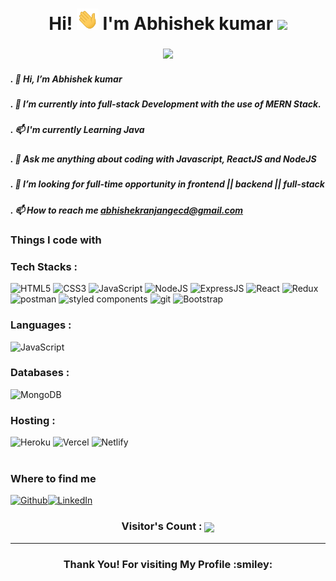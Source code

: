 <h1 align="center"> Hi! <img src="https://raw.githubusercontent.com/ABSphreak/ABSphreak/master/gifs/Hi.gif" width="35"/> I'm Abhishek kumar <img src="https://emojis.slackmojis.com/emojis/images/1531849430/4246/blob-sunglasses.gif?1531849430" width="30"/></h1>

<h3 align="center"> <img src="https://readme-typing-svg.herokuapp.com?color=007FFF&lines=Full+Stack+Developer+%3A)" /> </h3>

<!-- <h3><i>A Passionate & Enthusiastic Full-Stack Web Developer</i></h3> -->
<!-- <p>From Starting Learning Machine Design  to the running sets of logics in the javascript Engine,The journey of learning has been great. I am fascinating about how a chunks of code can do magics. I am more excited to be a part of those revolutionary ideas that will gonna  impact the billions of lives,That's why I joined coding bootcamp to accelerate my gears of intense learning desires in the Full Stack Web Development. </p> -->

##### . 👋 Hi, I’m Abhishek kumar
##### . 🌱 I’m currently into full-stack Development with the use of MERN Stack.
##### . 📫 I'm currently Learning Java
##### . 🌱 Ask me anything about coding with Javascript, ReactJS and NodeJS
##### . 💞️ I’m looking for full-time opportunity in frontend || backend || full-stack
##### . 📫 How to reach me abhishekranjangecd@gmail.com

<h3>Things I code with</h3>
<h3 align="left">Tech Stacks :</h3>
<div align="left">
<img alt="HTML5" src="https://img.shields.io/badge/html5-%23E34F26.svg?style=for-the-badge&logo=html5&logoColor=white"/>
<img alt="CSS3" src="https://img.shields.io/badge/css3-%231572B6.svg?style=for-the-badge&logo=css3&logoColor=white"/> 
<img alt="JavaScript" src="https://img.shields.io/badge/javascript-%23323330.svg?style=for-the-badge&logo=javascript&logoColor=%23F7DF1E"/> 
<img alt="NodeJS" src="https://img.shields.io/badge/node.js-%2343853D.svg?style=for-the-badge&logo=node-dot-js&logoColor=white"/>
<img alt="ExpressJS" src="https://img.shields.io/badge/Express.js-000000?style=for-the-badge&logo=express&logoColor=white"/>
<img alt="React" src="https://img.shields.io/badge/react-%2320232a.svg?style=for-the-badge&logo=react&logoColor=%2361DAFB"/>
<img alt="Redux" src="https://img.shields.io/badge/Redux-593D88?style=for-the-badge&logo=redux&logoColor=white"/>
<img alt="postman" src="https://img.shields.io/badge/Postman-EF5B25?style=for-the-badge&logo=postman&logoColor=white"/>
<img alt="styled components" src="https://img.shields.io/badge/Styled_Components-db7092?style=for-the-badge&logo=styled-components&logoColor=white"/>
<img alt="git" src="https://img.shields.io/badge/Git-F05032?style=for-the-badge&logo=git&logoColor=white"/>
<img alt="Bootstrap" src="https://img.shields.io/badge/bootstrap-%23563D7C.svg?style=for-the-badge&logo=bootstrap&logoColor=white"/>	
	

</div>

<h3 align="left">Languages :</h3>
<div align="left">
 <!-- <img alt="Java" src="https://img.shields.io/badge/java-%23ED8B00.svg?style=for-the-badge&logo=java&logoColor=white"/> -->
  <img alt="JavaScript" src="https://img.shields.io/badge/javascript-%23323330.svg?style=for-the-badge&logo=javascript&logoColor=%23F7DF1E"/> 
<!--   <img alt="Python" src="https://img.shields.io/badge/python-%2314354C.svg?style=for-the-badge&logo=python&logoColor=white"/> -->
</div>

<h3 align="left">Databases :</h3>
<div align="left">
<!--   <img alt="MySQL" src="https://img.shields.io/badge/mysql-%2300f.svg?style=for-the-badge&logo=mysql&logoColor=white"/> -->
  <img alt="MongoDB" src ="https://img.shields.io/badge/MongoDB-4EA94B?style=for-the-badge&logo=mongodb&logoColor=white"/>
<!--   <img alt="SQLite" src ="https://img.shields.io/badge/sqlite-%2307405e.svg?style=for-the-badge&logo=sqlite&logoColor=white"/> -->
<!--   <img alt="PostgreSQL" src ="https://img.shields.io/badge/PostgreSQL-316192?style=for-the-badge&logo=postgresql&logoColor=white"/> -->
</div>


<h3 align="left">Hosting :</h3>
<div align="left">

  <img alt="Heroku" src="https://img.shields.io/badge/heroku-%23430098.svg?style=for-the-badge&logo=heroku&logoColor=white"/>
  <img alt="Vercel" src="https://img.shields.io/badge/Vercel-000000?style=for-the-badge&logo=vercel&logoColor=white"/>
  <img alt="Netlify" src="https://img.shields.io/badge/Netlify-00C7B7?style=for-the-badge&logo=netlify&logoColor=white"/>
</div><br/>



<!-- <h3><i>GitHub's Stats <img src="https://camo.githubusercontent.com/f11b92476ee793cfe97f20e0564ab552bd9bd670179d7b6772c59bb4d3218ca6/68747470733a2f2f692e70696e696d672e636f6d2f6f726967696e616c732f36352f63342f66342f36356334663435323537316265313236316539633632336637646134383861632e676966" width="35"/></i></h3>
<p> -->
<!-- <img align="center" src="https://github-readme-stats.vercel.app/api?username=mm-asraf&count_private=true&show_icons=true&include_all_commits=true&hide=issues,contribs&border_radius=0&locale=en" alt="asraf" height="139"/>
	<img align="center" src="https://github-readme-stats.vercel.app/api/top-langs/?username=mm-asraf&layout=compact&exclude_repo=FT-WEB-12-U3-C4-Eval&border_radius=0" alt="asraf" height="139" /> -->
</p>




<!-- <h3><i>Top Repositories <img src="https://external-content.duckduckgo.com/iu/?u=https%3A%2F%2Fblog.rapidapi.com%2Fwp-content%2Fuploads%2F2017%2F01%2Foctocat.gif&f=1&nofb=1" width="50" /> </i></h3> -->

<p>
	
 
</p>

<!-- <h3>My latest posts</h3>
<ul>
  <li><a href="https://hashnode.com/post/cloning-of-e-commerce-website-tanishqcoin-cksxeehp10myukxs1eabcaqcc"> How You Should Structure your Plan as a Beginner to clone a Website</i></li>
    
   <li><a href="https://shwetamane13.hashnode.dev/cloning-the-purplle-website"> How to clone any website and their basic functionalities using DOM</i></li>
    
  
  <li><a href="https://hashnode.com/post/cloning-of-e-commerce-website-sugarcosmetic-mvp-clone-cku8cpsau0hn6szs15j8bcy53"><b>Pro Tips To work in a team as a Beginner and how you should think before cloning any website</b></a><br/></li> -->
  
  
  
</ul>




<h3>Where to find me</h3>
<p><a href="https://github.com/Abhis113" target="_blank"><img alt="Github" src="https://img.shields.io/badge/GitHub-%2312100E.svg?&style=for-the-badge&logo=Github&logoColor=white" /></a><a href="https://www.linkedin.com/in/abhishek-kumar-8915a314a/" target="_blank"><img alt="LinkedIn" src="https://img.shields.io/badge/linkedin-%230077B5.svg?&style=for-the-badge&logo=linkedin&logoColor=white" /></a> 
</p>

<h3 align="center">Visitor's Count :  <img align="center" src="https://profile-counter.glitch.me/mm-asraf/count.svg"/></h3>

------------
<h3 align="center">Thank You! For visiting My Profile :smiley:</h3>

